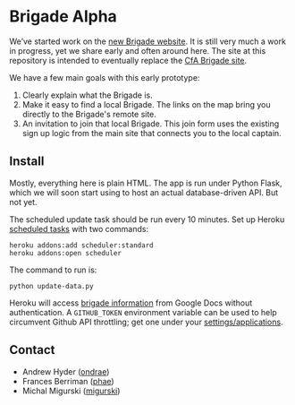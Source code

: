 Brigade Alpha
=============

We’ve started work on the [new Brigade website](http://brigade-alpha.codeforamerica.org). It is still very much a work in progress, yet we share early and often around here. The site at this repository is intended to eventually replace the [CfA Brigade site](http://brigade.codeforamerica.org).

We have a few main goals with this early prototype:

1. Clearly explain what the Brigade is.
2. Make it easy to find a local Brigade. The links on the map bring you directly to the Brigade's remote site.
3. An invitation to join that local Brigade. This join form uses the existing sign up logic from the main site that connects you to the local captain.

Install
-------

Mostly, everything here is plain HTML. The app is run under Python Flask, which we will soon start using to host an actual database-driven API. But not yet.

The scheduled update task should be run every 10 minutes. Set up Heroku
[scheduled tasks](https://devcenter.heroku.com/articles/scheduler) with
two commands:

    heroku addons:add scheduler:standard
    heroku addons:open scheduler

The command to run is:

    python update-data.py

Heroku will access [brigade information](https://docs.google.com/a/codeforamerica.org/spreadsheet/ccc?key=0ArHmv-6U1drqdGNCLWV5Q0d5YmllUzE5WGlUY3hhT2c) from Google Docs without authentication. A `GITHUB_TOKEN` environment variable can be used to help circumvent Github API throttling; get one under your [settings/applications](https://github.com/settings/applications).

Contact
-------

* Andrew Hyder ([ondrae](https://github.com/ondrae))
* Frances Berriman ([phae](https://github.com/phae))
* Michal Migurski ([migurski](https://github.com/migurski))
